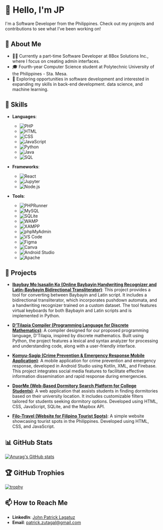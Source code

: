 # 👋 Hello, I'm JP

I'm a Software Developer from the Philippines. Check out my projects and contributions to see what I’ve been working on!

## 📝 About Me

- 👨‍💻 Currently a part-time Software Developer at 8Box Solutions Inc., where I focus on creating admin interfaces.
- 🎓 Fourth-year Computer Science student at Polytechnic University of the Philippines - Sta. Mesa.
- 🌟 Exploring opportunities in software development and interested in expanding my skills in back-end development. data science, and machine learning.

## 🌟 Skills

- **Languages**: 
  - ![PHP](https://img.shields.io/badge/-PHP-4F5D95?style=flat&logo=php&logoColor=white)
  - ![HTML](https://img.shields.io/badge/-HTML-E34F26?style=flat&logo=html5&logoColor=white)
  - ![CSS](https://img.shields.io/badge/-CSS-1572B6?style=flat&logo=css3&logoColor=white)
  - ![JavaScript](https://img.shields.io/badge/-JavaScript-F7DF1E?style=flat&logo=javascript&logoColor=black)
  - ![Python](https://img.shields.io/badge/-Python-3776AB?style=flat&logo=python&logoColor=white)
  - ![Java](https://img.shields.io/badge/-Java-007396?style=flat&logo=java&logoColor=white)
  - ![SQL](https://img.shields.io/badge/-SQL-003B57?style=flat&logo=sqlite&logoColor=white)

- **Frameworks**: 
  - ![React](https://img.shields.io/badge/-React-61DAFB?style=flat&logo=react&logoColor=black)
  - ![Jupyter](https://img.shields.io/badge/-Jupyter-F37626?style=flat&logo=jupyter&logoColor=white)
  - ![Node.js](https://img.shields.io/badge/-Node.js-8CC84C?style=flat&logo=node.js&logoColor=white)

- **Tools**:
  - ![PHPRunner](https://img.shields.io/badge/-PHPRunner-2C3E50?style=flat&logo=php&logoColor=white)
  - ![MySQL](https://img.shields.io/badge/-MySQL-4479A1?style=flat&logo=mysql&logoColor=white)
  - ![SQLite](https://img.shields.io/badge/-SQLite-003B57?style=flat&logo=sqlite&logoColor=white)
  - ![WAMP](https://img.shields.io/badge/-WAMP-6C8EBF?style=flat&logo=wamp&logoColor=white)
  - ![XAMPP](https://img.shields.io/badge/-XAMPP-FB7A24?style=flat&logo=xampp&logoColor=white)
  - ![phpMyAdmin](https://img.shields.io/badge/-phpMyAdmin-6C5B9D?style=flat&logo=phpmyadmin&logoColor=white)
  - ![VS Code](https://img.shields.io/badge/-VS%20Code-007ACC?style=flat&logo=visual-studio-code&logoColor=white)
  - ![Figma](https://img.shields.io/badge/-Figma-F24E1E?style=flat&logo=figma&logoColor=white)
  - ![Canva](https://img.shields.io/badge/-Canva-00C4CC?style=flat&logo=canva&logoColor=white)
  - ![Android Studio](https://img.shields.io/badge/-Android%20Studio-3DDC84?style=flat&logo=android-studio&logoColor=white)
  - ![Apache](https://img.shields.io/badge/-Apache-D22128?style=flat&logo=apache&logoColor=white)

## 💼 Projects

- **[Ibaybay Mo Isasalin Ko (Online Baybayin Handwriting Recognizer and Latin-Baybayin Bidirectional Transliterator)](https://github.com/jaypeepeep/Ibaybay-Mo-Isasalin-Ko)**: This project provides a tool for converting between Baybayin and Latin script. It includes a bidirectional transliterator, which incorporates pushdown automata, and a handwriting recognizer trained on a custom dataset. The tool features virtual keyboards for both Baybayin and Latin scripts and is implemented in Python.

- **[D’Tilapia Compiler (Programming Language for Discrete Mathematics)](https://github.com/jaypeepeep/D-Tilapia-Compiler)**: A compiler designed for our proposed programming language, D'Tilapia, inspired by discrete mathematics. Built using Python, the project features a lexical and syntax analyzer for processing and understanding code, along with a user-friendly interface.

- **[Komyu-Sagip (Crime Prevention & Emergency Response Mobile Application)](https://github.com/jaypeepeep/Komyu-Sagip-Mobile-Application)**: A mobile application for crime prevention and emergency response, developed in Android Studio using Kotlin, XML, and Firebase. This project integrates social media features to facilitate effective information dissemination and rapid response during emergencies.

- **[DoorMe (Web-Based Dormitory Search Platform for College Students)](https://github.com/jaypeepeep/DoorMe)**: A web application that assists students in finding dormitories based on their university location. It includes customizable filters tailored for students seeking dormitory options. Developed using HTML, CSS, JavaScript, SQLite, and the Mapbox API.

- **[Filo-Travel (Website for Filipino Tourist Spots)](https://github.com/jaypeepeep/Filo-Travel)**: A simple website showcasing tourist spots in the Philippines. Developed using HTML, CSS, and JavaScript.

## 📊 GitHub Stats

[![Anurag's GitHub stats](https://github-readme-stats.vercel.app/api?username=jaypeepeep&show_icons=true&hide_title=true&count_private=true&hide=prs&theme=radical)](https://github.com/anuraghazra/github-readme-stats)

## 🏆 GitHub Trophies

[![trophy](https://github-profile-trophy.vercel.app/?username=jaypeepeep&theme=onedark)](https://github.com/ryo-ma/github-profile-trophy)

## 📫 How to Reach Me

- **LinkedIn**: [John Patrick Lagatuz](www.linkedin.com/in/john-patrick-lagatuz-885422144)
- **Email**: [patrick.zutagal@gmail.com](patrick.zutagal@gmail.com)








